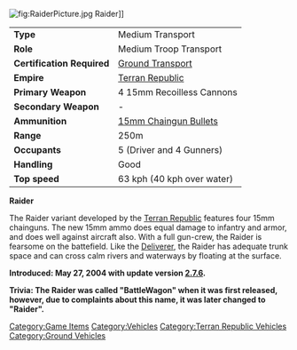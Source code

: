 ![](RaiderPicture.jpg "fig:RaiderPicture.jpg") Raider\]\]

|                            |                                                           |
|----------------------------|-----------------------------------------------------------|
| **Type**                   | Medium Transport                                          |
| **Role**                   | Medium Troop Transport                                    |
| **Certification Required** | [Ground Transport](Ground_Transport "wikilink")           |
| **Empire**                 | [Terran Republic](Terran_Republic "wikilink")             |
| **Primary Weapon**         | 4 15mm Recoilless Cannons                                 |
| **Secondary Weapon**       | \-                                                        |
| **Ammunition**             | [15mm Chaingun Bullets](15mm_Chaingun_Bullets "wikilink") |
| **Range**                  | 250m                                                      |
| **Occupants**              | 5 (Driver and 4 Gunners)                                  |
| **Handling**               | Good                                                      |
| **Top speed**              | 63 kph (40 kph over water)                                |

**Raider**

The Raider variant developed by the [Terran
Republic](Terran_Republic "wikilink") features four 15mm chainguns. The
new 15mm ammo does equal damage to infantry and armor, and does well
against aircraft also. With a full gun-crew, the Raider is fearsome on
the battefield. Like the [Deliverer](Deliverer "wikilink"), the Raider
has adequate trunk space and can cross calm rivers and waterways by
floating at the surface.

**Introduced: May 27, 2004 with update version
[2.7.6](2.7.6 "wikilink").**

**Trivia: The Raider was called "BattleWagon" when it was first
released, however, due to complaints about this name, it was later
changed to "Raider".**

[Category:Game Items](Category:Game_Items "wikilink")
[Category:Vehicles](Category:Vehicles "wikilink") [Category:Terran
Republic Vehicles](Category:Terran_Republic_Vehicles "wikilink")
[Category:Ground Vehicles](Category:Ground_Vehicles "wikilink")